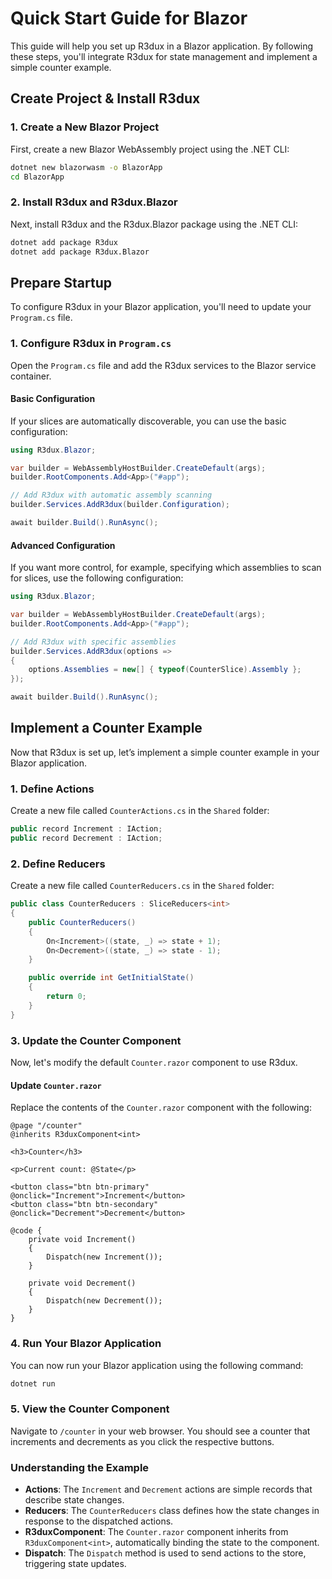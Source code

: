 # Quick Start Guide for Blazor

This guide will help you set up R3dux in a Blazor application. By following these steps, you'll integrate R3dux for state management and implement a simple counter example.

## Create Project & Install R3dux

### 1. Create a New Blazor Project

First, create a new Blazor WebAssembly project using the .NET CLI:

```bash
dotnet new blazorwasm -o BlazorApp
cd BlazorApp
```

### 2. Install R3dux and R3dux.Blazor

Next, install R3dux and the R3dux.Blazor package using the .NET CLI:

```bash
dotnet add package R3dux
dotnet add package R3dux.Blazor
```

## Prepare Startup

To configure R3dux in your Blazor application, you'll need to update your `Program.cs` file.

### 1. Configure R3dux in `Program.cs`

Open the `Program.cs` file and add the R3dux services to the Blazor service container.

#### Basic Configuration

If your slices are automatically discoverable, you can use the basic configuration:

```csharp
using R3dux.Blazor;

var builder = WebAssemblyHostBuilder.CreateDefault(args);
builder.RootComponents.Add<App>("#app");

// Add R3dux with automatic assembly scanning
builder.Services.AddR3dux(builder.Configuration);

await builder.Build().RunAsync();
```

#### Advanced Configuration

If you want more control, for example, specifying which assemblies to scan for slices, use the following configuration:

```csharp
using R3dux.Blazor;

var builder = WebAssemblyHostBuilder.CreateDefault(args);
builder.RootComponents.Add<App>("#app");

// Add R3dux with specific assemblies
builder.Services.AddR3dux(options =>
{
    options.Assemblies = new[] { typeof(CounterSlice).Assembly };
});

await builder.Build().RunAsync();
```

## Implement a Counter Example

Now that R3dux is set up, let’s implement a simple counter example in your Blazor application.

### 1. Define Actions

Create a new file called `CounterActions.cs` in the `Shared` folder:

```csharp
public record Increment : IAction;
public record Decrement : IAction;
```

### 2. Define Reducers

Create a new file called `CounterReducers.cs` in the `Shared` folder:

```csharp
public class CounterReducers : SliceReducers<int>
{
    public CounterReducers()
    {
        On<Increment>((state, _) => state + 1);
        On<Decrement>((state, _) => state - 1);
    }

    public override int GetInitialState()
    {
        return 0;
    }
}
```

### 3. Update the Counter Component

Now, let's modify the default `Counter.razor` component to use R3dux.

#### Update `Counter.razor`

Replace the contents of the `Counter.razor` component with the following:

```razor
@page "/counter"
@inherits R3duxComponent<int>

<h3>Counter</h3>

<p>Current count: @State</p>

<button class="btn btn-primary" @onclick="Increment">Increment</button>
<button class="btn btn-secondary" @onclick="Decrement">Decrement</button>

@code {
    private void Increment()
    {
        Dispatch(new Increment());
    }

    private void Decrement()
    {
        Dispatch(new Decrement());
    }
}
```

### 4. Run Your Blazor Application

You can now run your Blazor application using the following command:

```bash
dotnet run
```

### 5. View the Counter Component

Navigate to `/counter` in your web browser. You should see a counter that increments and decrements as you click the respective buttons.

### Understanding the Example

- **Actions**: The `Increment` and `Decrement` actions are simple records that describe state changes.
- **Reducers**: The `CounterReducers` class defines how the state changes in response to the dispatched actions.
- **R3duxComponent**: The `Counter.razor` component inherits from `R3duxComponent<int>`, automatically binding the state to the component.
- **Dispatch**: The `Dispatch` method is used to send actions to the store, triggering state updates.
